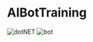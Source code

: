 # AIBotTraining
![dotNET](http://new.iihtkalkaji.com/wp-content/uploads/2017/10/dotnet.png)
![bot](https://cdn-images-1.medium.com/max/327/1*paQ7E6f2VyTKXHpR-aViFg.png)
